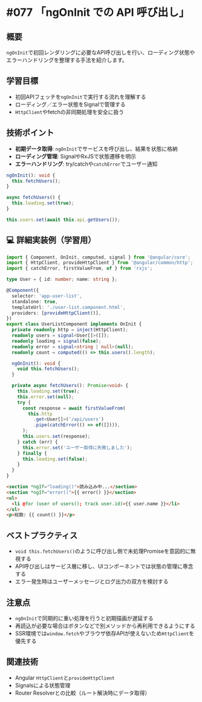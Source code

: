 # #077 「ngOnInit での API 呼び出し」

## 概要
`ngOnInit`で初回レンダリングに必要なAPI呼び出しを行い、ローディング状態やエラーハンドリングを整理する手法を紹介します。

## 学習目標
- 初回APIフェッチを`ngOnInit`で実行する流れを理解する
- ローディング／エラー状態をSignalで管理する
- `HttpClient`やfetchの非同期処理を安全に扱う

## 技術ポイント
- **初期データ取得**: `ngOnInit`でサービスを呼び出し、結果を状態に格納
- **ローディング管理**: SignalやRxJSで状態遷移を明示
- **エラーハンドリング**: try/catchや`catchError`でユーザー通知


```typescript
ngOnInit(): void {
  this.fetchUsers();
}
```

```typescript
async fetchUsers() {
  this.loading.set(true);
}
```

```typescript
this.users.set(await this.api.getUsers());
```

## 💻 詳細実装例（学習用）
```typescript
import { Component, OnInit, computed, signal } from '@angular/core';
import { HttpClient, provideHttpClient } from '@angular/common/http';
import { catchError, firstValueFrom, of } from 'rxjs';

type User = { id: number; name: string };

@Component({
  selector: 'app-user-list',
  standalone: true,
  templateUrl: './user-list.component.html',
  providers: [provideHttpClient()],
})
export class UserListComponent implements OnInit {
  private readonly http = inject(HttpClient);
  readonly users = signal<User[]>([]);
  readonly loading = signal(false);
  readonly error = signal<string | null>(null);
  readonly count = computed(() => this.users().length);

  ngOnInit(): void {
    void this.fetchUsers();
  }

  private async fetchUsers(): Promise<void> {
    this.loading.set(true);
    this.error.set(null);
    try {
      const response = await firstValueFrom(
        this.http
          .get<User[]>('/api/users')
          .pipe(catchError(() => of([]))),
      );
      this.users.set(response);
    } catch (err) {
      this.error.set('ユーザー取得に失敗しました');
    } finally {
      this.loading.set(false);
    }
  }
}
```

```html
<section *ngIf="loading()">読み込み中...</section>
<section *ngIf="error()">{{ error() }}</section>
<ul>
  <li @for (user of users(); track user.id)>{{ user.name }}</li>
</ul>
<p>総数: {{ count() }}</p>
```

## ベストプラクティス
- `void this.fetchUsers()`のように呼び出し側で未処理Promiseを意図的に無視する
- API呼び出しはサービス層に移し、UIコンポーネントでは状態の管理に専念する
- エラー発生時はユーザーメッセージとログ出力の双方を検討する

## 注意点
- `ngOnInit`で同期的に重い処理を行うと初期描画が遅延する
- 再読込が必要な場合はボタンなどで別メソッドから再利用できるようにする
- SSR環境では`window.fetch`やブラウザ依存APIが使えないため`HttpClient`を優先する

## 関連技術
- Angular `HttpClient`と`provideHttpClient`
- Signalsによる状態管理
- Router Resolverとの比較（ルート解決時にデータ取得）
